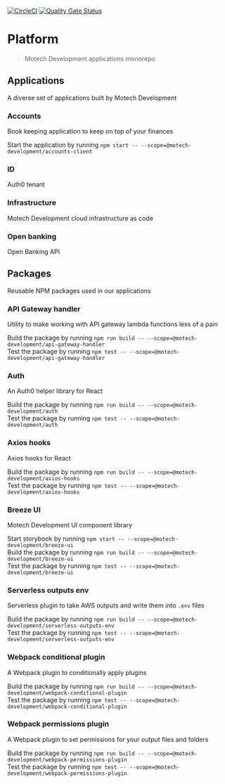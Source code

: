 [![CircleCI](https://circleci.com/gh/motech-development/platform.svg?style=shield)](https://circleci.com/gh/motech-development/platform)
[![Quality Gate Status](https://sonarcloud.io/api/project_badges/measure?project=motech-development_platform&metric=alert_status)](https://sonarcloud.io/dashboard?id=motech-development_platform)

# Platform

> Motech Development applications monorepo

## Applications

A diverse set of applications built by Motech Development

### Accounts

Book keeping application to keep on top of your finances

Start the application by running `npm start -- --scope=@motech-development/accounts-client`

### ID

Auth0 tenant

### Infrastructure

Motech Development cloud infrastructure as code

### Open banking

Open Banking API

## Packages

Reusable NPM packages used in our applications

### API Gateway handler

Utility to make working with API gateway lambda functions less of a pain

Build the package by running `npm run build -- --scope=@motech-development/api-gateway-handler`\
Test the package by running `npm test -- --scope=@motech-development/api-gateway-handler`

### Auth

An Auth0 helper library for React

Build the package by running `npm run build -- --scope=@motech-development/auth`\
Test the package by running `npm test -- --scope=@motech-development/auth`

### Axios hooks

Axios hooks for React

Build the package by running `npm run build -- --scope=@motech-development/axios-hooks`\
Test the package by running `npm test -- --scope=@motech-development/axios-hooks`

### Breeze UI

Motech Development UI component library

Start storybook by running `npm start -- --scope=@motech-development/breeze-ui`\
Build the package by running `npm run build -- --scope=@motech-development/breeze-ui`\
Test the package by running `npm test -- --scope=@motech-development/breeze-ui`

### Serverless outputs env

Serverless plugin to take AWS outputs and write them into `.env` files

Build the package by running `npm run build -- --scope=@motech-development/serverless-outputs-env`\
Test the package by running `npm test -- --scope=@motech-development/serverless-outputs-env`

### Webpack conditional plugin

A Webpack plugin to conditionally apply plugins

Build the package by running `npm run build -- --scope=@motech-development/webpack-conditional-plugin`\
Test the package by running `npm test -- --scope=@motech-development/webpack-conditional-plugin`

### Webpack permissions plugin

A Webpack plugin to set permissions for your output files and folders

Build the package by running `npm run build -- --scope=@motech-development/webpack-permissions-plugin`\
Test the package by running `npm test -- --scope=@motech-development/webpack-permissions-plugin`
